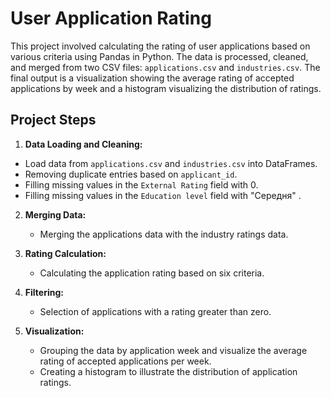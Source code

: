 # User Application Rating
This project involved calculating  the rating of user applications based on various criteria using Pandas in Python. The data is processed, cleaned, and merged from two CSV files: `applications.csv` and `industries.csv`. The final output is a visualization showing the average rating of accepted applications by week and a histogram visualizing the distribution of ratings.

## Project Steps

1.	**Data Loading and Cleaning:**
   - Load data from `applications.csv` and `industries.csv` into DataFrames.
   - Removing duplicate entries based on `applicant_id`.
   - Filling missing values in the `External Rating` field with 0.
   - Filling missing values in the `Education level` field with "Середня" .

2. **Merging Data:**
   - Merging the applications data with the industry ratings data.

3. **Rating Calculation:**
   - Calculating the application rating based on six criteria.

4. **Filtering:**
   - Selection of applications with a rating greater than zero.

5. **Visualization:**
   - Grouping the data by application week and visualize the average rating of accepted applications per week. 
   - Creating a histogram to illustrate the distribution of application ratings.

